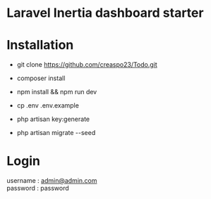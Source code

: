 # Laravel Inertia dashboard starter
# Installation 

- git clone https://github.com/creaspo23/Todo.git

- composer install 

- npm install && npm run dev

- cp .env .env.example

- php artisan key:generate

- php artisan migrate --seed 

# Login 
username : admin@admin.com  
password : password
